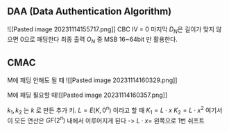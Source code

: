 ## DAA (Data Authentication Algorithm)
![[Pasted image 20231114155717.png]]
CBC
IV = 0
마지막 $D_N$은 길이가 맞지 않으면 0으로 패딩한다
최종 출력 $O_N$ 중 MSB 16~64bit 만 활용한다.


## CMAC
M에 패딩 안해도 될 때
![[Pasted image 20231114160329.png]]

M에 패딩 필요할 때![[Pasted image 20231114160357.png]]

$k_1, k_2$ 는 $k$ 로 만든 추가 키.
$L = E(K, 0^n)$ 이라고 할 때
$K_1 = L\cdot x$ 
$K_2 = L \cdot x^2$
여기서 이 모든 연산은 $GF(2^n)$ 내에서 이루어지게 된다
-> $L\cdot x =$ 왼쪽으로 1번 쉬프트